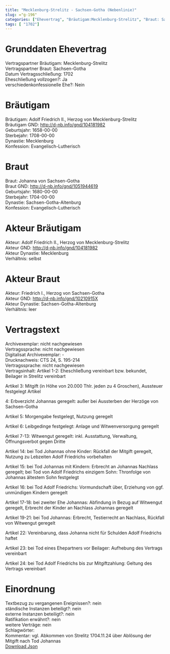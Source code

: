 ```yaml
---
title: "Mecklenburg-Strelitz - Sachsen-Gotha (Nebenlinie)"
slug: ="g-196"
categories: ["Ehevertrag", "Bräutigam:Mecklenburg-Strelitz", "Braut: Sachsen-Gotha", "Eheschließung vollzogen?:Ja", "verschiedenkonfessionelle Ehe?:Nein", "Dynastie Bräutigam:Mecklenburg", "Akteur Bräutigam:Adolf Friedrich II., Herzog von Mecklenburg-Strelitz", "Akteur Braut:Friedrich I., Herzog von Sachsen-Gotha", "Textbezug?:nein", "Ständisch?:nein", "Ratifikation?:nein", "Sonstiges?:nein", "Bräutigam:Mecklenburg-Strelitz", "Braut: Sachsen-Gotha"]
tags: [ "1702"]
---
```

<!--more-->

# Grunddaten Ehevertrag

Vertragspartner Bräutigam: Mecklenburg-Strelitz<br>
Vertragspartner Braut: Sachsen-Gotha<br>
Datum Vertragsschließung: 1702<br>
Eheschließung vollzogen?: Ja<br>
verschiedenkonfessionelle Ehe?: Nein<br>
# Bräutigam

Bräutigam: Adolf Friedrich II., Herzog von Mecklenburg-Strelitz<br>
Bräutigam GND: http://d-nb.info/gnd/104181982<br>
Geburtsjahr: 1658-00-00<br>
Sterbejahr: 1708-00-00<br>
Dynastie: Mecklenburg<br>
Konfession: Evangelisch-Lutherisch<br>
# Braut

Braut: Johanna von Sachsen-Gotha<br>
Braut GND: http://d-nb.info/gnd/1051944619<br>
Geburtsjahr: 1680-00-00<br>
Sterbejahr: 1704-00-00<br>
Dynastie: Sachsen-Gotha-Altenburg<br>
Konfession: Evangelisch-Lutherisch<br>
# Akteur Bräutigam

Akteur: Adolf Friedrich II., Herzog von Mecklenburg-Strelitz<br>
Akteur GND: http://d-nb.info/gnd/104181982<br>
Akteur Dynastie: Mecklenburg<br>
Verhältnis: selbst<br>
# Akteur Braut

Akteur: Friedrich I., Herzog von Sachsen-Gotha<br>
Akteur GND: http://d-nb.info/gnd/10210915X<br>
Akteur Dynastie: Sachsen-Gotha-Altenburg<br>
Verhältnis: leer<br>
# Vertragstext

Archivexemplar: nicht nachgewiesen<br>
Vertragssprache: nicht nachgewiesen<br>
Digitalisat Archivexemplar: -<br>
Drucknachweis: CTS 24, S. 195-214<br>
Vertragssprache: nicht nachgewiesen<br>
Vertragsinhalt: Artikel 1-2: Eheschließung vereinbart bzw. bekundet, Beilager in Strelitz vereinbart

Artikel 3: Mitgift (in Höhe von 20.000 Thlr. jeden zu 4 Groschen), Aussteuer festgelegt Artikel 

4: Erbverzicht Johannas geregelt: außer bei Aussterben der Herzöge von Sachsen-Gotha

Artikel 5: Morgengabe festgelegt, Nutzung geregelt

Artikel 6: Leibgedinge festgelegt: Anlage und Witwenversorgung geregelt

Artikel 7-13: Witwengut geregelt: inkl. Ausstattung, Verwaltung, Öffnungsverbot gegen Dritte

Artikel 14: bei Tod Johannas ohne Kinder: Rückfall der Mitgift geregelt, Nutzung zu Lebzeiten Adolf Friedrichs vorbehalten

Artikel 15: bei Tod Johannas mit Kindern: Erbrecht an Johannas Nachlass geregelt; bei Tod von Adolf Friedrichs einzigem Sohn: Thronfolge von Johannas ältestem Sohn festgelegt

Artikel 16: bei Tod Adolf Friedrichs: Vormundschaft über, Erziehung von ggf. unmündigen Kindern geregelt

Artikel 17-18: bei zweiter Ehe Johannas: Abfindung in Bezug auf Witwengut geregelt, Erbrecht der Kinder an Nachlass Johannas geregelt

Artikel 19-21: bei Tod Johannas: Erbrecht, Testierrecht an Nachlass, Rückfall von Witwengut geregelt

Artikel 22: Vereinbarung, dass Johanna nicht für Schulden Adolf Friedrichs haftet

Artikel 23: bei Tod eines Ehepartners vor Beilager: Aufhebung des Vertrags vereinbart

Artikel 24: bei Tod Adolf Friedrichs bis zur Mitgiftzahlung: Geltung des Vertrags vereinbart
<br>
# Einordnung

Textbezug zu vergangenen Ereignissen?: nein<br>
ständische Instanzen beteiligt?: nein<br>
externe Instanzen beteiligt?: nein<br>
Ratifikation erwähnt?: nein<br>
weitere Verträge: nein<br>
Schlagwörter: <br>
Kommentar: vgl. Abkommen von Strelitz 1704.11.24 über Ablösung der Mitgift nach Tod Johannas<br>
[Download Json](/vertraege/vertrag-196.json)